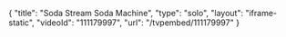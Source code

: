 {
    "title": "Soda Stream Soda Machine",
    "type": "solo",
    "layout": "iframe-static",
    "videoId": "111179997",
    "url": "\/tvpembed\/111179997"
}